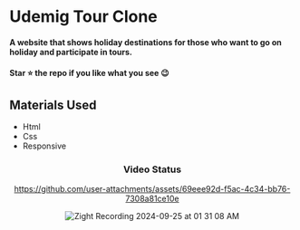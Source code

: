 
<div><h1>Udemig Tour Clone</h1></div>
<h4>A website that shows holiday destinations for those who want to go on holiday and participate in tours.</h4>
 <h4>Star ⭐ the repo if you like what you see 😉 </h4>
 <div>
 <h2>Materials Used</h2>
 <ul>
   <li>Html</li>
   <li>Css</li>
   <li>Responsive</li>
 </ul>  
 </di>
 

<div align='center'><h3>Video Status</h3></div>
<div align='center'>

https://github.com/user-attachments/assets/69eee92d-f5ac-4c34-bb76-7308a81ce10e

![Zight Recording 2024-09-25 at 01 31 08 AM](https://github.com/user-attachments/assets/f9716248-288b-485d-b1d5-207700e9ce34)


</div>

